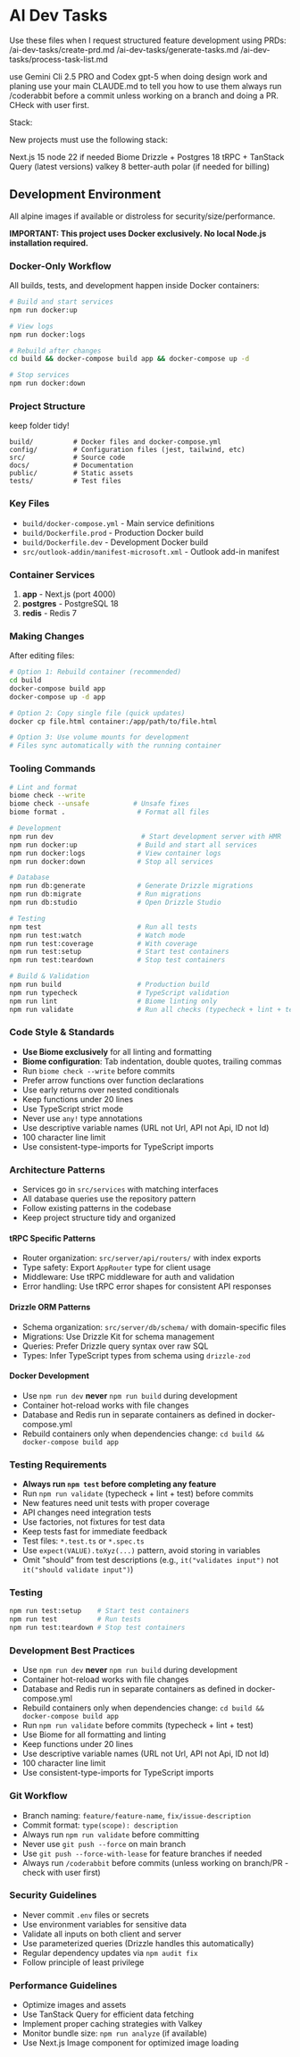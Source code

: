 # AI Dev Tasks
Use these files when I request structured feature development using PRDs:
/ai-dev-tasks/create-prd.md
/ai-dev-tasks/generate-tasks.md
/ai-dev-tasks/process-task-list.md

use Gemini Cli 2.5 PRO and Codex gpt-5 when doing design work and planing use your main CLAUDE.md to tell you how to use them
always run /coderabbit before a commit unless working on a branch and doing a PR. CHeck with user first.

Stack:

New projects must use the following stack:

Next.js 15
node 22 if needed
Biome
Drizzle + Postgres 18
tRPC + TanStack Query (latest versions)
valkey 8
better-auth
polar (if needed for billing)

## Development Environment

All alpine images if available or distroless for security/size/performance.

**IMPORTANT: This project uses Docker exclusively. No local Node.js installation required.**

### Docker-Only Workflow

All builds, tests, and development happen inside Docker containers:

```bash
# Build and start services
npm run docker:up

# View logs
npm run docker:logs

# Rebuild after changes
cd build && docker-compose build app && docker-compose up -d

# Stop services
npm run docker:down
```

### Project Structure

keep folder tidy!

```
build/          # Docker files and docker-compose.yml
config/         # Configuration files (jest, tailwind, etc)
src/            # Source code
docs/           # Documentation
public/         # Static assets
tests/          # Test files
```

### Key Files

- `build/docker-compose.yml` - Main service definitions
- `build/Dockerfile.prod` - Production Docker build
- `build/Dockerfile.dev` - Development Docker build
- `src/outlook-addin/manifest-microsoft.xml` - Outlook add-in manifest

### Container Services

1. **app** - Next.js (port 4000)
2. **postgres** - PostgreSQL 18
3. **redis** - Redis 7

### Making Changes

After editing files:

```bash
# Option 1: Rebuild container (recommended)
cd build
docker-compose build app
docker-compose up -d app

# Option 2: Copy single file (quick updates)
docker cp file.html container:/app/path/to/file.html

# Option 3: Use volume mounts for development
# Files sync automatically with the running container
```

### Tooling Commands

```bash
# Lint and format
biome check --write
biome check --unsafe           # Unsafe fixes
biome format .                  # Format all files

# Development
npm run dev                      # Start development server with HMR
npm run docker:up               # Build and start all services
npm run docker:logs             # View container logs
npm run docker:down             # Stop all services

# Database
npm run db:generate             # Generate Drizzle migrations
npm run db:migrate              # Run migrations
npm run db:studio               # Open Drizzle Studio

# Testing
npm test                        # Run all tests
npm run test:watch              # Watch mode
npm run test:coverage           # With coverage
npm run test:setup              # Start test containers
npm run test:teardown           # Stop test containers

# Build & Validation
npm run build                   # Production build
npm run typecheck               # TypeScript validation
npm run lint                    # Biome linting only
npm run validate                # Run all checks (typecheck + lint + test)
```

### Code Style & Standards

- **Use Biome exclusively** for all linting and formatting
- **Biome configuration**: Tab indentation, double quotes, trailing commas
- Run `biome check --write` before commits
- Prefer arrow functions over function declarations
- Use early returns over nested conditionals
- Keep functions under 20 lines
- Use TypeScript strict mode
- Never use `any!` type annotations
- Use descriptive variable names (URL not Url, API not Api, ID not Id)
- 100 character line limit
- Use consistent-type-imports for TypeScript imports

### Architecture Patterns

- Services go in `src/services` with matching interfaces
- All database queries use the repository pattern
- Follow existing patterns in the codebase
- Keep project structure tidy and organized

#### tRPC Specific Patterns
- Router organization: `src/server/api/routers/` with index exports
- Type safety: Export `AppRouter` type for client usage
- Middleware: Use tRPC middleware for auth and validation
- Error handling: Use tRPC error shapes for consistent API responses

#### Drizzle ORM Patterns
- Schema organization: `src/server/db/schema/` with domain-specific files
- Migrations: Use Drizzle Kit for schema management
- Queries: Prefer Drizzle query syntax over raw SQL
- Types: Infer TypeScript types from schema using `drizzle-zod`

#### Docker Development
- Use `npm run dev` **never** `npm run build` during development
- Container hot-reload works with file changes
- Database and Redis run in separate containers as defined in docker-compose.yml
- Rebuild containers only when dependencies change: `cd build && docker-compose build app`

### Testing Requirements

- **Always run `npm test` before completing any feature**
- Run `npm run validate` (typecheck + lint + test) before commits
- New features need unit tests with proper coverage
- API changes need integration tests
- Use factories, not fixtures for test data
- Keep tests fast for immediate feedback
- Test files: `*.test.ts` or `*.spec.ts`
- Use `expect(VALUE).toXyz(...)` pattern, avoid storing in variables
- Omit "should" from test descriptions (e.g., `it("validates input")` not `it("should validate input")`)

### Testing

```bash
npm run test:setup    # Start test containers
npm run test          # Run tests
npm run test:teardown # Stop test containers
```

### Development Best Practices

- Use `npm run dev` **never** `npm run build` during development
- Container hot-reload works with file changes
- Database and Redis run in separate containers as defined in docker-compose.yml
- Rebuild containers only when dependencies change: `cd build && docker-compose build app`
- Run `npm run validate` before commits (typecheck + lint + test)
- Use Biome for all formatting and linting
- Keep functions under 20 lines
- Use descriptive variable names (URL not Url, API not Api, ID not Id)
- 100 character line limit
- Use consistent-type-imports for TypeScript imports

### Git Workflow

- Branch naming: `feature/feature-name`, `fix/issue-description`
- Commit format: `type(scope): description`
- Always run `npm run validate` before committing
- Never use `git push --force` on main branch
- Use `git push --force-with-lease` for feature branches if needed
- Always run `/coderabbit` before commits (unless working on branch/PR - check with user first)

### Security Guidelines

- Never commit `.env` files or secrets
- Use environment variables for sensitive data
- Validate all inputs on both client and server
- Use parameterized queries (Drizzle handles this automatically)
- Regular dependency updates via `npm audit fix`
- Follow principle of least privilege

### Performance Guidelines

- Optimize images and assets
- Use TanStack Query for efficient data fetching
- Implement proper caching strategies with Valkey
- Monitor bundle size: `npm run analyze` (if available)
- Use Next.js Image component for optimized image loading

